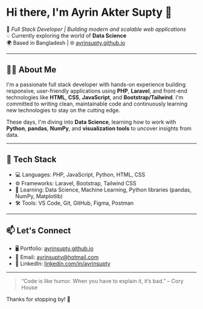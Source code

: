 # Hi there, I'm Ayrin Akter Supty 👋

🎯 *Full Stack Developer | Building modern and scalable web applications*  
💡 Currently exploring the world of **Data Science**  
🌍 Based in Bangladesh | 🌐 [ayrinsupty.github.io](https://ayrinsupty.github.io)

---

## 👩‍💻 About Me

I'm a passionate full stack developer with hands-on experience building responsive, user-friendly applications using **PHP**, **Laravel**, and front-end technologies like **HTML**, **CSS**, **JavaScript**, and **Bootstrap/Tailwind**. I'm committed to writing clean, maintainable code and continuously learning new technologies to stay on the cutting edge.

These days, I'm diving into **Data Science**, learning how to work with **Python**, **pandas**, **NumPy**, and **visualization tools** to uncover insights from data.

---

## 🧰 Tech Stack

- 💻 Languages: PHP, JavaScript, Python, HTML, CSS
- ⚙️ Frameworks: Laravel, Bootstrap, Tailwind CSS
- 🧠 Learning: Data Science, Machine Learning, Python libraries (pandas, NumPy, Matplotlib)
- 🛠 Tools: VS Code, Git, GitHub, Figma, Postman

---

## 📫 Let's Connect

- 🖥️ Portfolio: [ayrinsupty.github.io](https://ayrinsupty.github.io)
- 📧 Email: [ayrinsupty@hotmail.com](ayrinsupty@hotmail.com)
- 💼 LinkedIn: [linkedin.com/in/ayrinsupty](https://www.linkedin.com/in/ayrinsupty)

---

> “Code is like humor. When you have to explain it, it’s bad.” – Cory House

Thanks for stopping by! 💖
